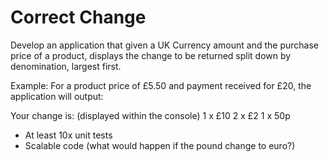 # Correct Change

Develop an application that given a UK Currency amount and the purchase price of a product, displays the change to be returned split down by denomination, largest first.
 
Example:
For a product price of £5.50 and payment received for £20, the application will output:
 
Your change is: (displayed within the console)
1 x £10
2 x £2
1 x 50p

* At least 10x unit tests
* Scalable code (what would happen if the pound change to euro?)
